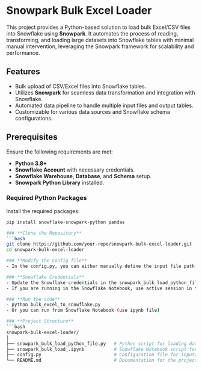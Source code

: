 # **Snowpark Bulk Excel Loader**

This project provides a Python-based solution to load bulk Excel/CSV files into Snowflake using **Snowpark**. It automates the process of reading, transforming, and loading large datasets into Snowflake tables with minimal manual intervention, leveraging the Snowpark framework for scalability and performance.

## **Features**
- Bulk upload of CSV/Excel files into Snowflake tables.
- Utilizes **Snowpark** for seamless data transformation and integration with Snowflake.
- Automated data pipeline to handle multiple input files and output tables.
- Customizable for various data sources and Snowflake schema configurations.

  
## **Prerequisites**
Ensure the following requirements are met:
- **Python 3.8+**
- **Snowflake Account** with necessary credentials.
- **Snowflake Warehouse**, **Database**, and **Schema** setup.
- **Snowpark Python Library** installed.

### **Required Python Packages**
Install the required packages:
```bash
pip install snowflake-snowpark-python pandas

### **Clone the Repository**
```bash
git clone https://github.com/your-repo/snowpark-bulk-excel-loader.git
cd snowpark-bulk-excel-loader

### **Modify the Config file**
- In the config.py, you can either manually define the input file path and Snowflake Table name, or you can create a function inside the config file that automatically creates input_files and output_files list based on logic specified

### **Snowflake Credentials**
- Update the Snowflake credentials in the snowpark_bulk_load_python_file.py script, replacing placeholders with your account details.
- If you are running in the Snowflake Notebook, use active session in the snowpark_bulk_load_.ipynb

### **Run the code**
- python bulk_excel_to_snowflake.py
- Or you can run from Snowflake Notebook (use ipynb file)

### **Project Structure**
```bash
snowpark-bulk-excel-loader/
│
├── snowpark_bulk_load_python_file.py   # Python script for loading data
├── snowpark_bulk_load_.ipynb           # Snowflake Notebook script for loading data
├── config.py                           # Configuration file for input/output and Snowflake settings
└── README.md                           # Documentation for the project



